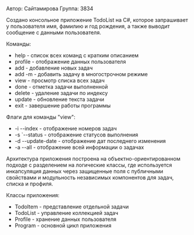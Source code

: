 Автор: Сайтамирова
Группа: 3834

Создано консольное приложение TodoList на C#, которое запрашивает у пользователя имя, фамилию и год рождения, а также выводит сообщение с данными пользователя.

Команды:
- help - список всех команд с кратким описанием
- profile - отображение данных пользователя
- add - добавление новых задач
- add -m - добавить задачу в многострочном режиме
- view - просмотр списка всех задач
- done - отметка задачи выполненной
- delete - удаление задачи по индексу
- update - обновление текста задачи
- exit - завершение работы программы

Флаги для команды "view":
- -i --index - отображение номеров задач
- -s `--status - отображение статусов выполнения
- -d --update-date - отображение дат последнего изменения
- -a --all - отображение всей информации о задачах

Архитектура приложения построена на объектно-ориентированном подходе с разделением на логические классы, где используется инкапсуляция данных через защищенные поля с публичными свойствами и модульность независимых компонентов для задач, списка и профиля.

Классы приложения:
- TodoItem - представление отдельной задачи
- TodoList - управление коллекцией задач
- Profile - хранение данных пользователя
- Program - основной цикл приложения